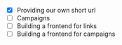 - [x] Providing our own short url
- [ ] Campaigns
- [ ] Building a frontend for links
- [ ] Building a frontend for campaigns
